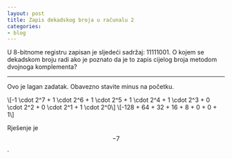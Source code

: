 ```yaml
---
layout: post
title: Zapis dekadskog broja u računalu 2
categories:
- blog
---
```

U 8-bitnome registru zapisan je sljedeći sadržaj: 11111001. O kojem se dekadskom broju radi ako je poznato da je to zapis cijelog broja
metodom dvojnoga komplementa?

---
Ovo je lagan zadatak. Obavezno stavite minus na početku.

\\[-1 \cdot 2^7 + 1 \cdot 2^6 + 1 \cdot 2^5 + 1 \cdot 2^4 + 1 \cdot 2^3 + 0 \cdot 2^2 + 0 \cdot 2^1 + 1 \cdot 2^0\\]
\\[-128 + 64 + 32 + 16 + 8 + 0 + 0 + 1\\]

Rješenje je $$-7$$. 